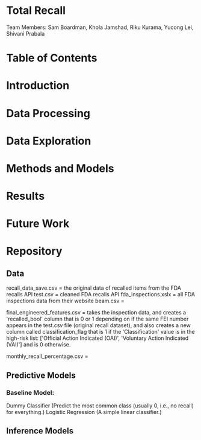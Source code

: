 # Total Recall
Team Members: Sam Boardman, Khola Jamshad, Riku Kurama, Yucong Lei, Shivani Prabala


# Table of Contents


# Introduction


# Data Processing


# Data Exploration


# Methods and Models


# Results


# Future Work


# Repository

## Data
recall_data_save.csv = the original data of recalled items from the FDA recalls API
test.csv = cleaned FDA recalls API
fda_inspections.xslx = all FDA inspections data from their website
beam.csv = 

final_engineered_features.csv = takes the inspection data, and creates a 'recalled_bool' column that is 0 or 1 depending on if the same FEI number appears in the test.csv file (original recall dataset), and also creates a new column called classification_flag that is 1 if the 'Classification' value is in the high-risk list: ['Official Action Indicated (OAI)', 'Voluntary Action Indicated (VAI)'] and is 0 otherwise.

monthly_recall_percentage.csv = 

## Predictive Models

### Baseline Model: 
Dummy Classifier (Predict the most common class (usually 0, i.e., no recall) for everything.)
Logistic Regression (A simple linear classifier.)


## Inference Models







